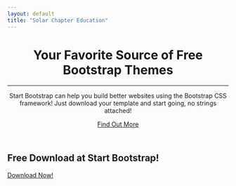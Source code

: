 ```yaml
---
layout: default 
title: "Solar Chapter Education"
---
```


<header>
  <div class="header-content">
    <div class="header-content-inner">
      <h1>Your Favorite Source of Free Bootstrap Themes</h1>
      <hr>
      <p>Start Bootstrap can help you build better websites using the Bootstrap CSS framework! Just download your template and start going, no strings attached!</p>
      <a href="/about.html" class="btn btn-primary btn-xl page-scroll">Find Out More</a>
    </div>
  </div>
</header>
<aside class="bg-dark">
  <div class="container text-center">
    <div class="call-to-action">
      <h2>Free Download at Start Bootstrap!</h2>
      <a href="/services.html" class="btn btn-default btn-xl wow tada">Download Now!</a>
    </div>
  </div>
</aside>